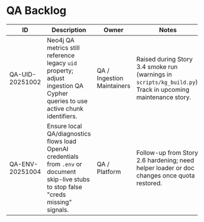 # QA Backlog

| ID | Description | Owner | Notes |
|----|-------------|-------|-------|
| QA-UID-20251002 | Neo4j QA metrics still reference legacy `uid` property; adjust ingestion QA Cypher queries to use active chunk identifiers. | QA / Ingestion Maintainers | Raised during Story 3.4 smoke run (warnings in `scripts/kg_build.py`). Track in upcoming maintenance story. |
| QA-ENV-20251004 | Ensure local QA/diagnostics flows load OpenAI credentials from `.env` or document skip-live stubs to stop false "creds missing" signals. | QA / Platform | Follow-up from Story 2.6 hardening; need helper loader or doc changes once quota restored. |
